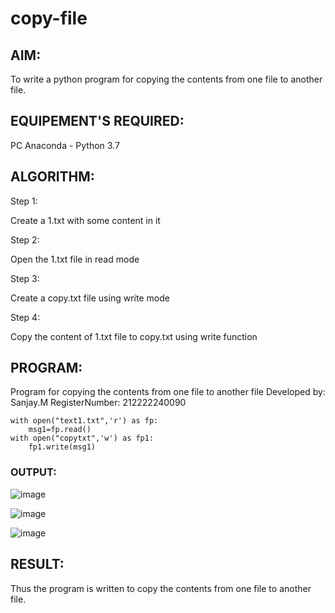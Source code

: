 # copy-file
## AIM:
To write a python program for copying the contents from one file to another file.
## EQUIPEMENT'S REQUIRED: 
PC
Anaconda - Python 3.7
## ALGORITHM: 

Step 1:

Create a 1.txt with some content in it

Step 2:

Open the 1.txt file in read mode

Step 3:

Create a copy.txt file using write mode

Step 4:

Copy the content of 1.txt file to copy.txt using write function

## PROGRAM:

Program for copying the contents from one file to another file
Developed by: Sanjay.M
RegisterNumber: 212222240090
```
with open("text1.txt",'r') as fp:
    msg1=fp.read()
with open("copytxt",'w') as fp1:
    fp1.write(msg1)
```
### OUTPUT:

![image](https://github.com/Sanjay22006832/copy-file/assets/119830477/bbdae8b1-447c-4290-9652-b28e705dc2c9)

![image](https://github.com/Sanjay22006832/copy-file/assets/119830477/98bf8b79-774b-476d-abe9-4cc87d183e0f)

![image](https://github.com/Sanjay22006832/copy-file/assets/119830477/7d2ec5a6-c37a-4e38-afb8-0c4cb3fff14e)

## RESULT:
Thus the program is written to copy the contents from one file to another file.
